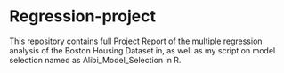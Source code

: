 # Regression-project
This repository contains full Project Report of the multiple regression analysis of the Boston Housing Dataset in, as well as my script on model selection named as Alibi_Model_Selection in R.
